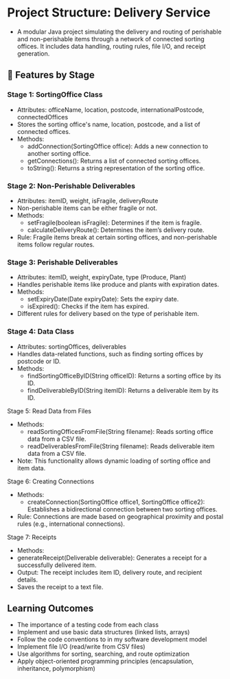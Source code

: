 # Project Structure: Delivery Service
- A modular Java project simulating the delivery and routing of perishable and non-perishable items through a network of connected sorting offices. It includes data handling, routing rules, file I/O, and receipt generation.

## 📌 Features by Stage

### Stage 1: SortingOffice Class
- Attributes: officeName, location, postcode, internationalPostcode, connectedOffices
- Stores the sorting office's name, location, postcode, and a list of connected offices.
- Methods:
  -   addConnection(SortingOffice office): Adds a new connection to another sorting office.
  -   getConnections(): Returns a list of connected sorting offices.
  -   toString(): Returns a string representation of the sorting office.

### Stage 2: Non-Perishable Deliverables
- Attributes: itemID, weight, isFragile, deliveryRoute
- Non-perishable items can be either fragile or not.
- Methods:
  - setFragile(boolean isFragile): Determines if the item is fragile.
  - calculateDeliveryRoute(): Determines the item’s delivery route.
- Rule: Fragile items break at certain sorting offices, and non-perishable items follow regular routes.

### Stage 3: Perishable Deliverables
- Attributes: itemID, weight, expiryDate, type (Produce, Plant)
- Handles perishable items like produce and plants with expiration dates.
- Methods:
  - setExpiryDate(Date expiryDate): Sets the expiry date.
  - isExpired(): Checks if the item has expired.
- Different rules for delivery based on the type of perishable item.

### Stage 4: Data Class
- Attributes: sortingOffices, deliverables
- Handles data-related functions, such as finding sorting offices by postcode or ID.
- Methods:
  - findSortingOfficeByID(String officeID): Returns a sorting office by its ID.
  - findDeliverableByID(String itemID): Returns a deliverable item by its ID.

Stage 5: Read Data from Files
- Methods:
  - readSortingOfficesFromFile(String filename): Reads sorting office data from a CSV file.
  - readDeliverablesFromFile(String filename): Reads deliverable item data from a CSV file.
- Note: This functionality allows dynamic loading of sorting office and item data.

Stage 6: Creating Connections
- Methods:
  - createConnection(SortingOffice office1, SortingOffice office2): Establishes a bidirectional connection between two sorting offices.
- Rule: Connections are made based on geographical proximity and postal rules (e.g., international connections).

Stage 7: Receipts
- Methods:
-   generateReceipt(Deliverable deliverable): Generates a receipt for a successfully delivered item.
-   Output: The receipt includes item ID, delivery route, and recipient details.
-   Saves the receipt to a text file.


## Learning Outcomes
- The importance of a testing code from each class
- Implement and use basic data structures (linked lists, arrays)
- Follow the code conventions to in my software development model
- Implement file I/O (read/write from CSV files)
- Use algorithms for sorting, searching, and route optimization
- Apply object-oriented programming principles (encapsulation, inheritance, polymorphism)




